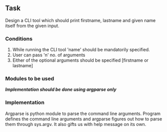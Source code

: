 ## Task

Design a CLI tool which should print firstname, lastname and given name itself from the given input.

### Conditions

1. While running the CLI tool 'name' should be mandatorily specified.
2. User can pass 'n' no. of arguments
3. Either of the optional arguments should be specified [firstname or lastname]

### Modules to be used

***Implementation should be done using argparse only***

### Implementation

Argparse is python module to parse the command line arguments. Program defines the command line arguments and argparse figures out how to parse them through sys.argv. It also gifts us with help message on its own.

